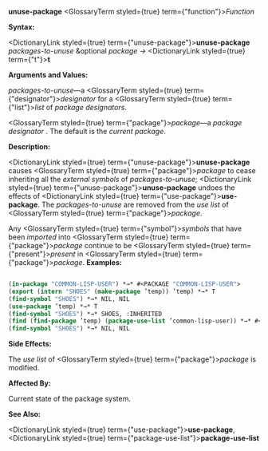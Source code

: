 **unuse-package** <GlossaryTerm styled={true} term={"function"}><i>Function</i></GlossaryTerm> 



**Syntax:** 



<DictionaryLink styled={true} term={"unuse-package"}><b>unuse-package</b></DictionaryLink> *packages-to-unuse* &amp;optional *package →* <DictionaryLink styled={true} term={"t"}><b>t</b></DictionaryLink> 



**Arguments and Values:** 



*packages-to-unuse*—a <GlossaryTerm styled={true} term={"designator"}><i>designator</i></GlossaryTerm> for a <GlossaryTerm styled={true} term={"list"}><i>list</i></GlossaryTerm> of *package designators*. 



<GlossaryTerm styled={true} term={"package"}><i>package</i></GlossaryTerm>—a *package designator* . The default is the *current package*. 



**Description:** 



<DictionaryLink styled={true} term={"unuse-package"}><b>unuse-package</b></DictionaryLink> causes <GlossaryTerm styled={true} term={"package"}><i>package</i></GlossaryTerm> to cease inheriting all the *external symbols* of *packages-to-unuse*; <DictionaryLink styled={true} term={"unuse-package"}><b>unuse-package</b></DictionaryLink> undoes the effects of <DictionaryLink styled={true} term={"use-package"}><b>use-package</b></DictionaryLink>. The *packages-to-unuse* are removed from the *use list* of <GlossaryTerm styled={true} term={"package"}><i>package</i></GlossaryTerm>. 



Any <GlossaryTerm styled={true} term={"symbol"}><i>symbols</i></GlossaryTerm> that have been *imported* into <GlossaryTerm styled={true} term={"package"}><i>package</i></GlossaryTerm> continue to be <GlossaryTerm styled={true} term={"present"}><i>present</i></GlossaryTerm> in <GlossaryTerm styled={true} term={"package"}><i>package</i></GlossaryTerm>. **Examples:**
```lisp

(in-package "COMMON-LISP-USER") *→* #<PACKAGE "COMMON-LISP-USER"> 
(export (intern "SHOES" (make-package ’temp)) ’temp) *→* T 
(find-symbol "SHOES") *→* NIL, NIL 
(use-package ’temp) *→* T 
(find-symbol "SHOES") *→* SHOES, :INHERITED 
(find (find-package ’temp) (package-use-list ’common-lisp-user)) *→* #<PACKAGE "TEMP"> (unuse-package ’temp) *→* T 
(find-symbol "SHOES") *→* NIL, NIL 

```
**Side Effects:** 



The *use list* of <GlossaryTerm styled={true} term={"package"}><i>package</i></GlossaryTerm> is modified. 



**Affected By:** 



Current state of the package system. 



**See Also:** 



<DictionaryLink styled={true} term={"use-package"}><b>use-package</b></DictionaryLink>, <DictionaryLink styled={true} term={"package-use-list"}><b>package-use-list</b></DictionaryLink> 







 



 



